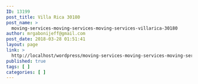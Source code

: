 ```yaml
---
ID: 13199
post_title: Villa Rica 30180
post_name: >
  moving-services-moving-services-moving-services-villarica-30180
author: mrgabonijeff@gmail.com
post_date: 2018-03-28 01:51:41
layout: page
link: >
  http://localhost/wordpress/moving-services-moving-services-moving-services-villarica-30180/
published: true
tags: [ ]
categories: [ ]
---
```

